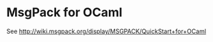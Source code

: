 MsgPack for OCaml
==============================

See http://wiki.msgpack.org/display/MSGPACK/QuickStart+for+OCaml


















